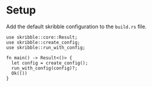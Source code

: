 # Setup

Add the default skribble configuration to the `build.rs` file.

```rust,no_run
use skribble::core::Result;
use skribble::create_config;
use skribble::run_with_config;

fn main() -> Result<()> {
  let config = create_config();
  run_with_config(config)?;
  Ok(())
}
```
